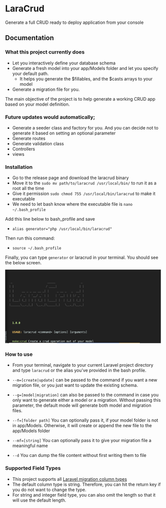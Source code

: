 # LaraCrud
Generate a full CRUD ready to deploy application from your console
## Documentation

### What this project currently does
- Let you interactively define your database schema
- Generate a fresh model into your app/Models folder and let you specify your default path.
  - It helps you generate the $fillables, and the $casts arrays to your model
- Generate a migration file for you.

The main objective of the project is to help generate a working CRUD app based on your model definition.

### Future updates would automatically;
- Generate a seeder class and  factory for you. And you can decide not to generate it based on setting an optional parameter
- Generate routes
- Generate validation class
- Controllers
- views

### Installation
- Go to the release page and download the laracrud binary
- Move it to the `sudo mv path/to/laracrud /usr/local/bin/` to run it as a root all the time
- Give it permission `sudo chmod 755 /usr/local/bin/laracrud` to make it executable
- We need to let bash know where the executable file is `nano ~/.bash_profile`

Add this line below to bash_profile and save
- `alias generator="php /usr/local/bin/laracrud"`

Then run this command:
- `source ~/.bash_profile`

Finally, you can type `generator` or laracrud in your terminal. You should see the below screen.

![alt text](https://github.com/olotintemitope/LaraCrud/blob/master/laracrud.png  "Laracrud console")

### How to use
- From your terminal, navigate to your current Laravel project directory and type `laracrud` or the alias you've provided in the bash profile.
- `--m=[create|update]` can be passed to the command if you want a new migration file, or you just
want to update the existing schema.
- `--g=[model|migration]` can also be passed to the command in case you only want to generate either
a model or a migration. Without passing this parameter, the default mode will generate
both model and migration files.

- `--f=[folder path]` You can optionally pass it, if your model folder is not in app/Models. Otherwise, it will create or append 
the new file to the app/Models folder

- `--mf=[string]` You can optionally pass it to give your migration file a meaningful name

- `--d` You can dump the file content without first writing them to file
### Supported Field Types
- This project supports all [Laravel migration column types](https://laravel.com/docs/5.5/migrations#creating-columns)
- The default column type is string. Therefore, you can hit the return key if you do not want to
change the type.
- For string and integer field type, you can also omit the length so that it will use the default
length.
